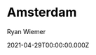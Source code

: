 ---
title: Amsterdam
github: https://github.com/ryanwiemer/gatsby-theme-amsterdam
demo: https://amsterdam.netlify.app/
license: MIT
author: Ryan Wiemer
author_link: ''
date: 2021-04-29T00:00:00.000Z
ssg:
  - Gatsby
cms:
  - Decap
css: null
category: null
description: A Gatsby theme for artists, photographers and other creative folks.
draft: false
publish_date: '2019-07-24T06:20:23Z'
update_date: '2021-12-03T06:00:11Z'
github_star: 138
github_fork: 35
---
